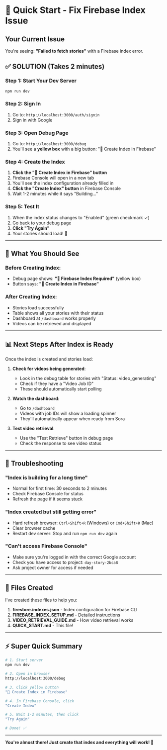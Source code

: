# 🚀 Quick Start - Fix Firebase Index Issue

## Your Current Issue
You're seeing: **"Failed to fetch stories"** with a Firebase index error.

## ✅ SOLUTION (Takes 2 minutes)

### Step 1: Start Your Dev Server
```bash
npm run dev
```

### Step 2: Sign In
1. Go to: `http://localhost:3000/auth/signin`
2. Sign in with Google

### Step 3: Open Debug Page
1. Go to: `http://localhost:3000/debug`
2. You'll see a **yellow box** with a big button: "🚀 Create Index in Firebase"

### Step 4: Create the Index
1. **Click the "🚀 Create Index in Firebase" button**
2. Firebase Console will open in a new tab
3. You'll see the index configuration already filled in
4. **Click the "Create Index" button** in Firebase Console
5. Wait 1-2 minutes while it says "Building..."

### Step 5: Test It
1. When the index status changes to "Enabled" (green checkmark ✓)
2. Go back to your debug page
3. **Click "Try Again"**
4. Your stories should load! 🎉

---

## 🎯 What You Should See

### Before Creating Index:
- Debug page shows: **"🔧 Firebase Index Required"** (yellow box)
- Button says: **"🚀 Create Index in Firebase"**

### After Creating Index:
- Stories load successfully
- Table shows all your stories with their status
- Dashboard at `/dashboard` works properly
- Videos can be retrieved and displayed

---

## 📊 Next Steps After Index is Ready

Once the index is created and stories load:

1. **Check for videos being generated**:
   - Look in the debug table for stories with "Status: video_generating"
   - Check if they have a "Video Job ID"
   - These should automatically start polling

2. **Watch the dashboard**:
   - Go to `/dashboard`
   - Videos with job IDs will show a loading spinner
   - They'll automatically appear when ready from Sora

3. **Test video retrieval**:
   - Use the "Test Retrieve" button in debug page
   - Check the response to see video status

---

## 🐛 Troubleshooting

### "Index is building for a long time"
- Normal for first time: 30 seconds to 2 minutes
- Check Firebase Console for status
- Refresh the page if it seems stuck

### "Index created but still getting error"
- Hard refresh browser: `Ctrl+Shift+R` (Windows) or `Cmd+Shift+R` (Mac)
- Clear browser cache
- Restart dev server: Stop and run `npm run dev` again

### "Can't access Firebase Console"
- Make sure you're logged in with the correct Google account
- Check you have access to project: `day-story-2bca8`
- Ask project owner for access if needed

---

## 📁 Files Created

I've created these files to help you:

1. **firestore.indexes.json** - Index configuration for Firebase CLI
2. **FIREBASE_INDEX_SETUP.md** - Detailed instructions
3. **VIDEO_RETRIEVAL_GUIDE.md** - How video retrieval works
4. **QUICK_START.md** - This file!

---

## ⚡ Super Quick Summary

```bash
# 1. Start server
npm run dev

# 2. Open in browser
http://localhost:3000/debug

# 3. Click yellow button
"🚀 Create Index in Firebase"

# 4. In Firebase Console, click
"Create Index"

# 5. Wait 1-2 minutes, then click
"Try Again"

# Done! ✅
```

---

**You're almost there! Just create that index and everything will work! 🎉**
